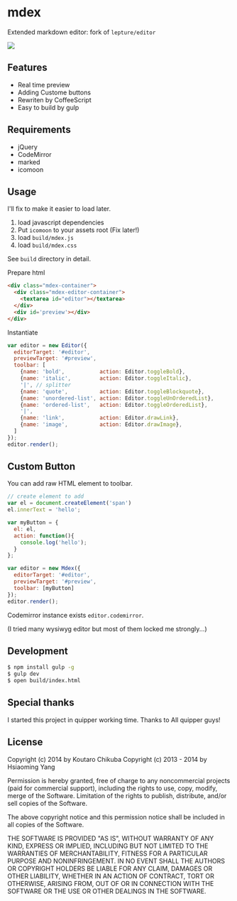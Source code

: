 # mdex

Extended markdown editor: fork of `lepture/editor`

![](http://i.gyazo.com/0a0a03293b804fd2c275e63aa7561591.png)

## Features

- Real time preview
- Adding Custome buttons
- Rewriten by CoffeeScript
- Easy to build by gulp

## Requirements

- jQuery
- CodeMirror
- marked
- icomoon

## Usage

I'll fix to make it easier to load later.

1. load javascript dependencies
2. Put `icomoon` to your assets root (Fix later!)
3. load `build/mdex.js`
4. load `build/mdex.css`

See `build` directory in detail.


Prepare html

```html
<div class="mdex-container">
  <div class="mdex-editor-container">
    <textarea id="editor"></textarea>
  </div>
  <div id='preview'></div>
</div>
```

Instantiate

```javascript
var editor = new Editor({
  editorTarget: '#editor',
  previewTarget: '#preview',
  toolbar: [
    {name: 'bold',           action: Editor.toggleBold},
    {name: 'italic',         action: Editor.toggleItalic},
    '|', // splitter
    {name: 'quote',          action: Editor.toggleBlockquote},
    {name: 'unordered-list', action: Editor.toggleUnOrderedList},
    {name: 'ordered-list',   action: Editor.toggleOrderedList},
    '|',
    {name: 'link',           action: Editor.drawLink},
    {name: 'image',          action: Editor.drawImage},
  ]
});
editor.render();
```

## Custom Button

You can add raw HTML element to toolbar.

```javascript
// create element to add
var el = document.createElement('span')
el.innerText = 'hello';

var myButton = {
  el: el,
  action: function(){
    console.log('hello');
  }
};

var editor = new Mdex({
  editorTarget: '#editor',
  previewTarget: '#preview',
  toolbar: [myButton]
});
editor.render();
```

Codemirror instance exists `editor.codemirror`.

(I tried many wysiwyg editor but most of them locked me strongly...)

## Development

```sh
$ npm install gulp -g
$ gulp dev
$ open build/index.html
```

## Special thanks

I started this project in quipper working time. Thanks to All quipper guys!

## License

Copyright (c) 2014 by Koutaro Chikuba
Copyright (c) 2013 - 2014 by Hsiaoming Yang

Permission is hereby granted, free of charge to any noncommercial projects (paid for commercial support), including the rights to use, copy, modify, merge of the Software. Limitation of the rights to publish, distribute, and/or sell copies of the Software.

The above copyright notice and this permission notice shall be included in all copies of the Software.

THE SOFTWARE IS PROVIDED "AS IS", WITHOUT WARRANTY OF ANY KIND, EXPRESS OR IMPLIED, INCLUDING BUT NOT LIMITED TO THE WARRANTIES OF MERCHANTABILITY, FITNESS FOR A PARTICULAR PURPOSE AND NONINFRINGEMENT. IN NO EVENT SHALL THE AUTHORS OR COPYRIGHT HOLDERS BE LIABLE FOR ANY CLAIM, DAMAGES OR OTHER LIABILITY, WHETHER IN AN ACTION OF CONTRACT, TORT OR OTHERWISE, ARISING FROM, OUT OF OR IN CONNECTION WITH THE SOFTWARE OR THE USE OR OTHER DEALINGS IN THE SOFTWARE.
